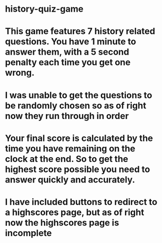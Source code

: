 # history-quiz-game

# This game features 7 history related questions. You have 1 minute to answer them, with a 5 second penalty each time you get one wrong. 
# I was unable to get the questions to be randomly chosen so as of right now they run through in order
# Your final score is calculated by the time you have remaining on the clock at the end. So to get the highest score possible you need to answer quickly and accurately.
# I have included buttons to redirect to a highscores page, but as of right now the highscores page is incomplete
